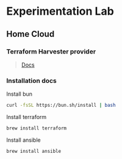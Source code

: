 # Experimentation Lab

## Home Cloud

### Terraform Harvester provider

> [Docs](https://github.com/harvester/terraform-provider-harvester/blob/master/docs/index.md)

### Installation docs

Install bun

```bash
curl -fsSL https://bun.sh/install | bash
```

Install terraform

```bash
brew install terraform
```

Install ansible

```bash
brew install ansible
```
